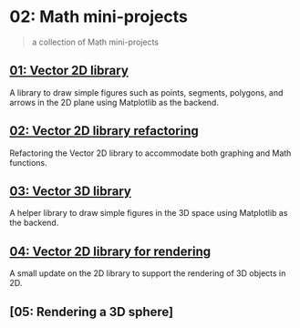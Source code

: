 # 02: Math mini-projects
> a collection of Math mini-projects

## [01: Vector 2D library](./01_vector-2d-lib/README.md)

A library to draw simple figures such as points, segments, polygons, and  arrows in the 2D plane using Matplotlib as the backend.

## [02: Vector 2D library refactoring](./02_vector-2d-lib-refactoring/)

Refactoring the Vector 2D library to accommodate both graphing and Math functions.

## [03: Vector 3D library](./03_vector-3d-lib/README.md)

A helper library to draw simple figures in the 3D space using Matplotlib as the backend.

## [04: Vector 2D library for rendering](./04_vector-2d-lib-for-rendering/README.md)

A small update on the 2D library to support the rendering of 3D objects in 2D.

## [05: Rendering a 3D sphere]
